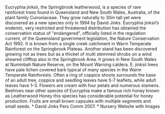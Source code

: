 Eucryphia jinksii, the Springbrook leatherwood, is a species of rare rainforest trees found in Queensland and New South Wales, Australia, of the plant family Cunoniaceae. They grow naturally to 30m tall yet were discovered as a new species only in 1994 by David Jinks. Eucryphia jinksii’s endemic, very restricted and threatened distribution has obtained the conservation status of "endangered", officially listed in the regulation current, of the Queensland government legislation, the Nature Conservation Act 1992. It is known from a single creek catchment in Warm Temperate Rainforest on the Springbrook Plateau. Another stand has been discovered growing not as trees but as a thicket of multi stemmed shrubs on a wind sheared clifftop also in the Springbrook Area. It grows in New South Wales at Numinbah Nature Reserve, on the Mount Warning caldera. E. jinksii trees have pale lichen covered bark typical of many species in the Warm Temperate Rainforests. Often a ring of coppice shoots surrounds the base of an adult tree, coppice and seedling leaves have 5-7 leaflets, while adult leaves have 1–3. Flowers are cream with four petals and numerous stamens. Beehives near other species of Eucryphia make a famous rich honey known as Leatherwood Honey this species has considerable potential for honey production. Fruits are small brown capsules with multiple segments and small seeds. \* David Jinks Pers Comm 2007. \* Nursery Website with Images
